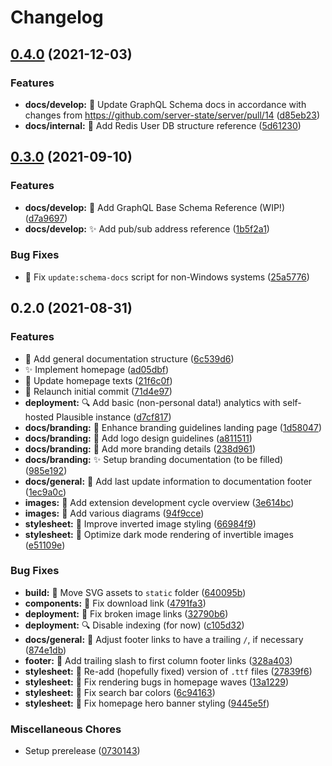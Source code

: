 # Changelog

## [0.4.0](https://www.github.com/server-state/docs/compare/v0.3.0...v0.4.0) (2021-12-03)


### Features

* **docs/develop:** :memo: Update GraphQL Schema docs in accordance with changes from https://github.com/server-state/server/pull/14 ([d85eb23](https://www.github.com/server-state/docs/commit/d85eb23cf8e8a40e9f017ca1009ccebceb5374bc))
* **docs/internal:** :memo: Add Redis User DB structure reference ([5d61230](https://www.github.com/server-state/docs/commit/5d61230141e486e85caecf0f570bc0e20fc0f9e3))

## [0.3.0](https://www.github.com/server-state/docs/compare/v0.2.0...v0.3.0) (2021-09-10)


### Features

* **docs/develop:** :construction: Add GraphQL Base Schema Reference (WIP!) ([d7a9697](https://www.github.com/server-state/docs/commit/d7a96972dcf9d5c4aba1e008e15505317993e74d))
* **docs/develop:** :sparkles: Add pub/sub address reference ([1b5f2a1](https://www.github.com/server-state/docs/commit/1b5f2a18fae06c5d8f13812a3648d106c2d13fa5))


### Bug Fixes

* :green_heart: Fix `update:schema-docs` script for non-Windows systems ([25a5776](https://www.github.com/server-state/docs/commit/25a5776a4218da331108954a3fbb24fe97692aa4))

## 0.2.0 (2021-08-31)


### Features

* :seedling: Add general documentation structure ([6c539d6](https://www.github.com/server-state/docs/commit/6c539d630d5bc2322d4e8a4d0db8c0a4e7e1bc55))
* :sparkles: Implement homepage ([ad05dbf](https://www.github.com/server-state/docs/commit/ad05dbf8d79c2f3c7381ef8e84dd559707f0c5c1))
* :speech_balloon: Update homepage texts ([21f6c0f](https://www.github.com/server-state/docs/commit/21f6c0fc0b992b07ecb66d414a2c611e7be30e7a))
* :tada: Relaunch initial commit ([71d4e97](https://www.github.com/server-state/docs/commit/71d4e9724d40dfb2ffaeaf268070cad8eb46f03d))
* **deployment:** :mag: Add basic (non-personal data!) analytics with self-hosted Plausible instance ([d7cf817](https://www.github.com/server-state/docs/commit/d7cf817c377f8ef37688f022f1d05bcaa6c63284))
* **docs/branding:** :children_crossing: Enhance branding guidelines landing page ([1d58047](https://www.github.com/server-state/docs/commit/1d58047b8631d92b66edb12a3a3d34b9b77f0d6d))
* **docs/branding:** :memo: Add logo design guidelines ([a811511](https://www.github.com/server-state/docs/commit/a811511aa1921ed2e776f622adf3b902ac42e8f2))
* **docs/branding:** :memo: Add more branding details ([238d961](https://www.github.com/server-state/docs/commit/238d961366d34d9059d4ab6bdc943e0ffcb8b0a2))
* **docs/branding:** :sparkles: Setup branding documentation (to be filled) ([985e192](https://www.github.com/server-state/docs/commit/985e1924fadc5d9408b14868110b416ee35d632c))
* **docs/general:** :children_crossing: Add last update information to documentation footer ([1ec9a0c](https://www.github.com/server-state/docs/commit/1ec9a0c1cddcc9eaddb72241ce8426c5b6460b99))
* **images:** :bento: Add extension development cycle overview ([3e614bc](https://www.github.com/server-state/docs/commit/3e614bcda4febb4c1f08912937a7f90036dc8311))
* **images:** :bento: Add various diagrams ([94f9cce](https://www.github.com/server-state/docs/commit/94f9ccee88880329fce9b8f5ee3f47f3bc57628e))
* **stylesheet:** :children_crossing: Improve inverted image styling ([66984f9](https://www.github.com/server-state/docs/commit/66984f9de9dc6adebfbaf1c21edb069b39dae1e8))
* **stylesheet:** :lipstick: Optimize dark mode rendering of invertible images ([e51109e](https://www.github.com/server-state/docs/commit/e51109e32dc9406de22df687b97c7f9472200754))


### Bug Fixes

* **build:** :bug: Move SVG assets to `static` folder ([640095b](https://www.github.com/server-state/docs/commit/640095b4e6351c01c76cd482146620b12ede5cc1))
* **components:** :bug: Fix download link ([4791fa3](https://www.github.com/server-state/docs/commit/4791fa3ea3737cd5a3d1a8363b584912d685effb))
* **deployment:** :bug: Fix broken image links ([32790b6](https://www.github.com/server-state/docs/commit/32790b68f9350cb72b24a0b4e6424516c75fb80c))
* **deployment:** :mag: Disable indexing (for now) ([c105d32](https://www.github.com/server-state/docs/commit/c105d323054eebd5f40855d70832af40199e1c28))
* **docs/general:** :bug: Adjust footer links to have a trailing `/`, if necessary ([874e1db](https://www.github.com/server-state/docs/commit/874e1db85b386c7d764b11244677a967129b9fdf))
* **footer:** :bug: Add trailing slash to first column footer links ([328a403](https://www.github.com/server-state/docs/commit/328a4034122e0189027a1c7c7424f70712950fc3))
* **stylesheet:** :bento: Re-add (hopefully fixed) version of `.ttf` files ([27839f6](https://www.github.com/server-state/docs/commit/27839f67ef7696d07b386040ddaf9808c14a1143))
* **stylesheet:** :bug: Fix rendering bugs in homepage waves ([13a1229](https://www.github.com/server-state/docs/commit/13a122960b4f685993f173252563271cc4fd8749))
* **stylesheet:** :children_crossing: Fix search bar colors ([6c94163](https://www.github.com/server-state/docs/commit/6c941633d4aab8d0c8b574f9b1a116816c9a3a0f))
* **stylesheet:** :lipstick: Fix homepage hero banner styling ([9445e5f](https://www.github.com/server-state/docs/commit/9445e5fa0e929c47aa3cdb5abd47b8d6840d4400))


### Miscellaneous Chores

* Setup prerelease ([0730143](https://www.github.com/server-state/docs/commit/073014348d66f196121b81500a451c396689502e))
